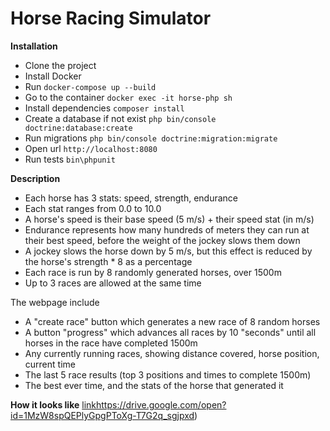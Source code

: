 # Horse Racing Simulator

**Installation**

- Clone the project
- Install Docker
- Run `docker-compose up --build`
- Go to the container `docker exec -it horse-php sh`
- Install dependencies `composer install`
- Create a database if not exist `php bin/console doctrine:database:create`
- Run migrations `php bin/console doctrine:migration:migrate`
- Open url `http://localhost:8080`
- Run tests `bin\phpunit`

**Description**

- Each horse has 3 stats: speed, strength, endurance
- Each stat ranges from 0.0 to 10.0
- A horse's speed is their base speed (5 m/s) + their speed stat (in m/s)
- Endurance represents how many hundreds of meters they can run at their best
speed, before the weight of the jockey slows them down
- A jockey slows the horse down by 5 m/s, but this effect is reduced by the horse's
strength * 8 as a percentage
- Each race is run by 8 randomly generated horses, over 1500m
- Up to 3 races are allowed at the same time

The webpage include

- A "create race" button which generates a new race of 8 random horses
- A button "progress" which advances all races by 10 "seconds" until all horses in the
race have completed 1500m
- Any currently running races, showing distance covered, horse position, current time
- The last 5 race results (top 3 positions and times to complete 1500m)
- The best ever time, and the stats of the horse that generated it

**How it looks like**
[link]()https://drive.google.com/open?id=1MzW8spQEPlyGpgPToXg-T7G2q_sgjpxd)